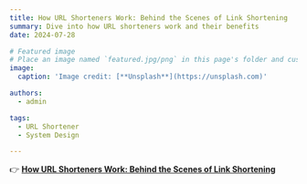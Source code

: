 ```yaml
---
title: How URL Shorteners Work: Behind the Scenes of Link Shortening
summary: Dive into how URL shorteners work and their benefits
date: 2024-07-28

# Featured image
# Place an image named `featured.jpg/png` in this page's folder and customize its options here.
image:
  caption: 'Image credit: [**Unsplash**](https://unsplash.com)'

authors:
  - admin

tags:
  - URL Shortener
  - System Design

---
```


👉 [**How URL Shorteners Work: Behind the Scenes of Link Shortening**](https://medium.com/@haileykim2014/how-url-shorteners-work-behind-the-scenes-of-link-shortening-fb4437f0f574)
